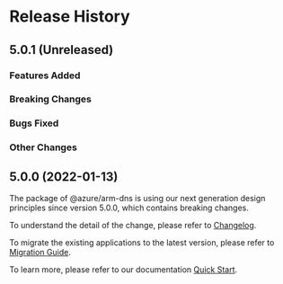 # Release History

## 5.0.1 (Unreleased)

### Features Added

### Breaking Changes

### Bugs Fixed

### Other Changes

## 5.0.0 (2022-01-13)

The package of @azure/arm-dns is using our next generation design principles since version 5.0.0, which contains breaking changes.

To understand the detail of the change, please refer to [Changelog](https://aka.ms/js-track2-changelog).

To migrate the existing applications to the latest version, please refer to [Migration Guide](https://aka.ms/js-track2-migration-guide).

To learn more, please refer to our documentation [Quick Start](https://aka.ms/js-track2-quickstart).
